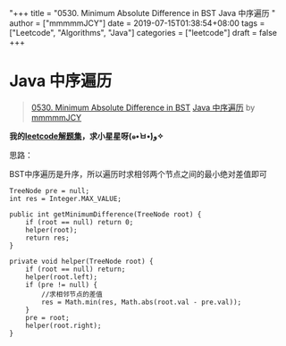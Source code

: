 "+++
title = "0530. Minimum Absolute Difference in BST Java 中序遍历 "
author = ["mmmmmJCY"]
date = 2019-07-15T01:38:54+08:00
tags = ["Leetcode", "Algorithms", "Java"]
categories = ["leetcode"]
draft = false
+++

# Java 中序遍历

> [0530. Minimum Absolute Difference in BST](https://leetcode-cn.com/problems/minimum-absolute-difference-in-bst/)
> [Java 中序遍历](https://leetcode-cn.com/problems/minimum-absolute-difference-in-bst/solution/java-zhong-xu-bian-li-by-zxy0917-2/) by [mmmmmJCY](https://leetcode-cn.com/u/mmmmmjcy/)

**我的[leetcode解题集](https://github.com/JuiceZhou/Leetcode)，求小星星呀(๑•̀ㅂ•́)و✧**

思路：

BST中序遍历是升序，所以遍历时求相邻两个节点之间的最小绝对差值即可

```
TreeNode pre = null;
int res = Integer.MAX_VALUE;

public int getMinimumDifference(TreeNode root) {
    if (root == null) return 0;
    helper(root);
    return res;
}

private void helper(TreeNode root) {
    if (root == null) return;
    helper(root.left);
    if (pre != null) {
        //求相邻节点的差值
        res = Math.min(res, Math.abs(root.val - pre.val));
    }
    pre = root;
    helper(root.right);
}
```
